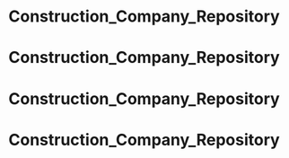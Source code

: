 # Construction_Company_Repository
# Construction_Company_Repository
# Construction_Company_Repository
# Construction_Company_Repository